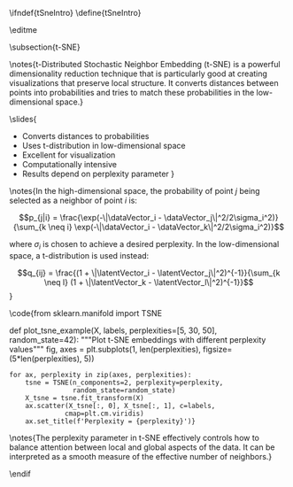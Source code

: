 \ifndef{tSneIntro}
\define{tSneIntro}

\editme

\subsection{t-SNE}

\notes{t-Distributed Stochastic Neighbor Embedding (t-SNE) is a powerful dimensionality reduction technique that is particularly good at creating visualizations that preserve local structure. It converts distances between points into probabilities and tries to match these probabilities in the low-dimensional space.}

\slides{
* Converts distances to probabilities
* Uses t-distribution in low-dimensional space
* Excellent for visualization
* Computationally intensive
* Results depend on perplexity parameter
}

\notes{In the high-dimensional space, the probability of point $j$ being selected as a neighbor of point $i$ is:

$$p_{j|i} = \frac{\exp(-\|\dataVector_i - \dataVector_j\|^2/2\sigma_i^2)}{\sum_{k \neq i} \exp(-\|\dataVector_i - \dataVector_k\|^2/2\sigma_i^2)}$$

where $\sigma_i$ is chosen to achieve a desired perplexity. In the low-dimensional space, a t-distribution is used instead:

$$q_{ij} = \frac{(1 + \|\latentVector_i - \latentVector_j\|^2)^{-1}}{\sum_{k \neq l} (1 + \|\latentVector_k - \latentVector_l\|^2)^{-1}}$$}

\code{from sklearn.manifold import TSNE

def plot_tsne_example(X, labels, perplexities=[5, 30, 50], random_state=42):
    """Plot t-SNE embeddings with different perplexity values"""
    fig, axes = plt.subplots(1, len(perplexities), 
                            figsize=(5*len(perplexities), 5))
    
    for ax, perplexity in zip(axes, perplexities):
        tsne = TSNE(n_components=2, perplexity=perplexity, 
                    random_state=random_state)
        X_tsne = tsne.fit_transform(X)
        ax.scatter(X_tsne[:, 0], X_tsne[:, 1], c=labels, 
                  cmap=plt.cm.viridis)
        ax.set_title(f'Perplexity = {perplexity}')}

\notes{The perplexity parameter in t-SNE effectively controls how to balance attention between local and global aspects of the data. It can be interpreted as a smooth measure of the effective number of neighbors.}

\endif
